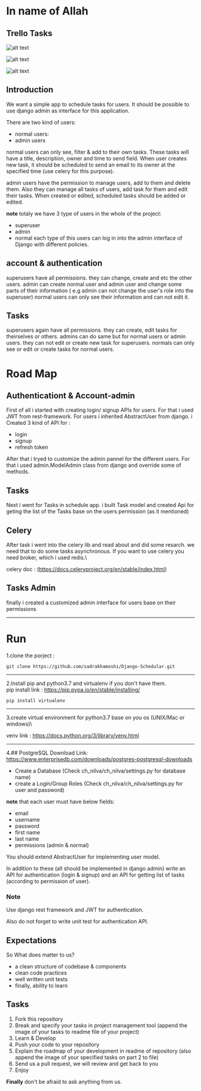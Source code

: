 # In name of Allah

## Trello Tasks
![alt text](https://github.com/sadrakhamoshi/Django-Schedular/blob/feature_custom_task_admin/ch_nilva/pic/SharedScreenshot.jpg)

![alt text](https://github.com/sadrakhamoshi/Django-Schedular/blob/feature_custom_task_admin/ch_nilva/pic/SharedScreenshot2.jpg)

![alt text](https://github.com/sadrakhamoshi/Django-Schedular/blob/feature_custom_task_admin/ch_nilva/pic/SharedScreenshot3.jpg)

## Introduction
We want a simple app to schedule tasks for users. It should be possible to use django admin as interface for this application.

There are two kind of users:
- normal users:
- admin users

normal users can only see, filter & add to their own tasks. These tasks will have a title, description, owner and time to send field. When user creates new task, it should be scheduled to send an email to its owner at the specified time (use celery for this purpose).

admin users have the permission to manage users, add to them and delete them. Also they can manage all tasks of users, add task for them and edit their tasks. When created or edited, scheduled tasks should be added or edited.

**note** totaly we have 3 type of users in the whole of the project:
- superuser
- admin
- normal
each type of this users can log in into the admin interface of Django with different policies.

account & authentication
------------------------
superusers have all permissions. they can change, create and etc the other users.
admin can create normal user and admin user and change some parts of their information ( e.g admin can not change the user's role into the superuser)
normal users can only see their information and can not edit it.

Tasks
----------------
superusers again have all permissions. they can create, edit tasks for theirselves or others.
admins can do same but for normal users or admin users. they can not edit or create new task for superusers.
normals can only see or edit or create tasks for normal users.

Road Map
===================

Authenticationt & Account-admin
---------------
First of all i started with creating login/ signup APIs for users. For that i used JWT from rest-framework. For users i inherited AbstractUser from django.
i Created 3 kind of API for : 
- login
- signup
- refresh token

After that i tryed to customize the admin pannel for the different users. For that i used admin.ModelAdmin class from django and override some of methods.

Tasks
---------------
Next i went for Tasks in schedule app. i built Task model and created Api for geting the list of the Tasks base on the users permission (as it mentioned)

Celery
---------------
After task i went into the celery lib and read about and did some resarch. we need that to do some tasks  asynchronous. If you want to use celery you need 
broker, which i used redis.\

celery doc : (https://docs.celeryproject.org/en/stable/index.html)

Tasks Admin
--------------
finally i created a customized admin interface for users base on their permissions

-------------------------------------------------

Run
==================
1.clone the porject : 

````
git clone https://github.com/sadrakhamoshi/Django-Schedular.git
````
----------------------------

2.Install pip and python3.7 and virtualenv if you don't have them.\
pip install link : https://pip.pypa.io/en/stable/installing/

````
pip install virtualenv
````
------------------------------
3.create virtual environment for python3.7 base on you os (UNIX/Mac or windows)\

venv link : https://docs.python.org/3/library/venv.html

-----------------------------

4.## PostgreSQL
Download Link: https://www.enterprisedb.com/downloads/postgres-postgresql-downloads
- Create a Database (Check ch_nilva/ch_nilva/settings.py for database name)
- create a Login/Group Roles (Check ch_nilva/ch_nilva/settings.py for user and password)

**note** that each user must have below fields:
- email
- username
- password
- first name
- last name
- permissions (admin & normal)

You should extend AbstractUser for implementing user model.

In addition to these (all should be implemented in django admin) write an API for authentication (login & signup) and an API for getting list of tasks (according to permission of user).

### Note
Use django rest framework and JWT for authentication.

Also do not forget to write unit test for authentication API.

## Expectations

So What does matter to us?
- a clean structure of codebase & components
- clean code practices
- well written unit tests
- finally, ability to learn

## Tasks

1. Fork this repository
2. Break and specify your tasks in project management tool (append the image of your tasks to readme file of your project)
3. Learn & Develop
4. Push your code to your repository
5. Explain the roadmap of your development in readme of repository (also append the image of your specified tasks on part 2 to file)
6. Send us a pull request, we will review and get back to you
7. Enjoy

**Finally** don't be afraid to ask anything from us.
